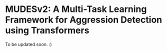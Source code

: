 # MUDESv2: A Multi-Task Learning Framework for Aggression Detection using Transformers

To be updated soon. :) 
